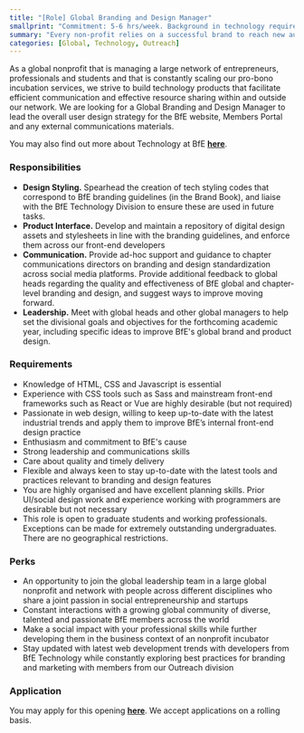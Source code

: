 ```yaml
---
title: "[Role] Global Branding and Design Manager"
smallprint: "Commitment: 5-6 hrs/week. Background in technology required."
summary: "Every non-profit relies on a successful brand to reach new audiences. Help build BfE into a recognizable organisation in the social enterprise space." # this will be visible on platforms like LinkedIn when sharing
categories: [Global, Technology, Outreach]
---
```


As a global nonprofit that is managing a large network of entrepreneurs, professionals and students and that is constantly scaling our pro-bono incubation services, we strive to build technology products that facilitate efficient communication and effective resource sharing within and outside our network. We are looking for a Global Branding and Design Manager to lead the overall user design strategy for the BfE website, Members Portal and any external communications materials.

You may also find out more about Technology at BfE [**here**](https://tech.bridgesforenterprise.com).

### Responsibilities
- **Design Styling.** Spearhead the creation of tech styling codes that correspond to BfE branding guidelines (in the Brand Book), and liaise with the BfE Technology Division to ensure these are used in future tasks. 
- **Product Interface.** Develop and maintain a repository of digital design assets and stylesheets in line with the branding guidelines, and enforce them across our front-end developers
- **Communication.** Provide ad-hoc support and guidance to chapter communications directors on branding and design standardization across social media platforms. Provide additional feedback to global heads regarding the quality and effectiveness of BfE global and chapter-level branding and design, and suggest ways to improve moving forward.
- **Leadership.** Meet with global heads and other global managers to help set the divisional goals and objectives for the forthcoming academic year, including specific ideas to improve BfE's global brand and product design.


### Requirements
- Knowledge of HTML, CSS and Javascript is essential
- Experience with CSS tools such as Sass and mainstream front-end frameworks such as React or Vue are highly desirable (but not required)
- Passionate in web design, willing to keep up-to-date with the latest industrial trends and apply them to improve BfE’s internal front-end design practice
- Enthusiasm and commitment to BfE's cause
- Strong leadership and communications skills
- Care about quality and timely delivery
- Flexible and always keen to stay up-to-date with the latest tools and practices relevant to branding and design features
- You are highly organised and have excellent planning skills. Prior UI/social design work and experience working with programmers are desirable but not necessary
- This role is open to graduate students and working professionals. Exceptions can be made for extremely outstanding undergraduates. There are no geographical restrictions.

### Perks
- An opportunity to join the global leadership team in a large global nonprofit and network with people across different disciplines who share a joint passion in social entrepreneurship and startups
- Constant interactions with a growing global community of diverse, talented and passionate BfE members across the world
- Make a social impact with your professional skills while further developing them in the business context of an nonprofit incubator
- Stay updated with latest web development trends with developers from BfE Technology while constantly exploring best practices for branding and marketing with members from our Outreach division

### Application
You may apply for this opening [**here**](https://forms.gle/tbBKj6TAAX1G2Y93A). We accept applications on a rolling basis.
